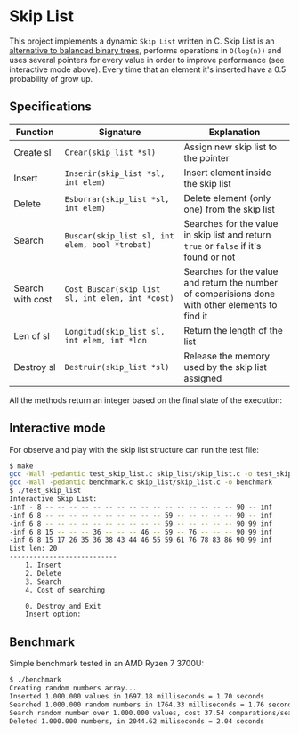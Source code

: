 # Skip List 
This project implements a dynamic `Skip List` written in C. Skip List is an [alternative to balanced binary trees](https://15721.courses.cs.cmu.edu/spring2018/papers/08-oltpindexes1/pugh-skiplists-cacm1990.pdf), performs operations in `O(log(n))` and uses several pointers for every value in order to improve performance (see interactive mode above). Every time that an element it's inserted have a 0.5 probability of grow up. 
## Specifications 
| Function         | Signature                                        | Explanation                                                                                      |
|------------------|--------------------------------------------------|--------------------------------------------------------------------------------------------------|
| Create sl        | `Crear(skip_list *sl)`                           | Assign new skip list to the pointer                                                              |
| Insert           | `Inserir(skip_list *sl, int elem)`               | Insert element inside the skip list                                                              |
| Delete           | `Esborrar(skip_list *sl, int elem)`              | Delete element (only one) from the skip list                                                     |
| Search           | `Buscar(skip_list sl, int elem, bool *trobat)`   | Searches for the value in skip list and return `true` or `false` if it's found or not            |
| Search with cost | `Cost_Buscar(skip_list sl, int elem, int *cost)` | Searches for the value and return the number of comparisions done with other elements to find it |
| Len of sl        | `Longitud(skip_list sl, int elem, int *lon`      | Return the length of the list                                                                    | 
| Destroy sl       | `Destruir(skip_list *sl)`                        | Release the memory used by the skip list assigned                                                |

All the methods return an integer based on the final state of the execution: 
## Interactive mode 
For observe and play with the skip list structure can run the test file: 
```sh 
$ make 
gcc -Wall -pedantic test_skip_list.c skip_list/skip_list.c -o test_skip_list 	
gcc -Wall -pedantic benchmark.c skip_list/skip_list.c -o benchmark 
$ ./test_skip_list 
Interactive Skip List: 
-inf - 8 -- -- -- -- -- -- -- -- -- -- -- -- -- -- -- -- 90 -- inf 
-inf 6 8 -- -- -- -- -- -- -- -- -- -- 59 -- -- -- -- -- 90 -- inf 
-inf 6 8 -- -- -- -- -- -- -- -- -- -- 59 -- -- -- -- -- 90 99 inf 
-inf 6 8 15 -- -- -- 36 -- -- -- 46 -- 59 -- 76 -- -- -- 90 99 inf 
-inf 6 8 15 17 26 35 36 38 43 44 46 55 59 61 76 78 83 86 90 99 inf 
List len: 20
---------------------------
	1. Insert
	2. Delete
	3. Search
	4. Cost of searching

	0. Destroy and Exit
	Insert option: 
```
## Benchmark 
Simple benchmark tested in an AMD Ryzen 7 3700U: 
```sh 
$ ./benchmark 
Creating random numbers array...
Inserted 1.000.000 values in 1697.18 milliseconds = 1.70 seconds
Searched 1.000.000 random numbers in 1764.33 milliseconds = 1.76 seconds
Search random number over 1.000.000 values, cost 37.54 comparations/search
Deleted 1.000.000 numbers, in 2044.62 miliseconds = 2.04 seconds
```

